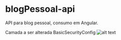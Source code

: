 # blogPessoal-api
API para blog pessoal, consumo em Angular.

Camada a ser alterada BasicSecurityConfig
![alt text](https://i.imgur.com/NRZ04Zk.png)
